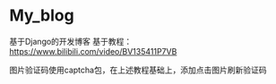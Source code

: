 # My_blog
基于Django的开发博客
基于教程：https://www.bilibili.com/video/BV135411P7VB


图片验证码使用captcha包，在上述教程基础上，添加点击图片刷新验证码
